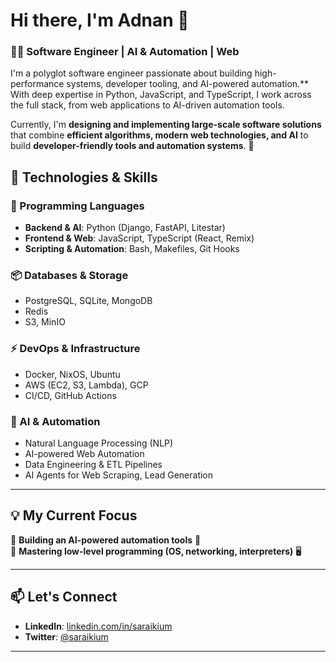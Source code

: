 # Hi there, I'm Adnan 👋  

### 🧑‍💻 Software Engineer | AI & Automation | Web

I'm a polyglot software engineer passionate about building high-performance systems, developer tooling, and AI-powered automation.** With deep expertise in Python, JavaScript, and TypeScript, I work across the full stack, from web applications to AI-driven automation tools.

Currently, I'm **designing and implementing large-scale software solutions** that combine **efficient algorithms, modern web technologies, and AI** to build **developer-friendly tools and automation systems**. 🚀

## **🔧 Technologies & Skills**  

### **📜 Programming Languages**
- **Backend & AI**: Python (Django, FastAPI, Litestar)  
- **Frontend & Web**: JavaScript, TypeScript (React, Remix)  
- **Scripting & Automation**: Bash, Makefiles, Git Hooks  

### **📦 Databases & Storage**
- PostgreSQL, SQLite, MongoDB  
- Redis  
- S3, MinIO  

### **⚡ DevOps & Infrastructure**
- Docker, NixOS, Ubuntu  
- AWS (EC2, S3, Lambda), GCP  
- CI/CD, GitHub Actions  

### **🤖 AI & Automation**
- Natural Language Processing (NLP)  
- AI-powered Web Automation  
- Data Engineering & ETL Pipelines  
- AI Agents for Web Scraping, Lead Generation  

---

## **💡 My Current Focus**
🔹 **Building an AI-powered automation tools** 🤖  
🔹 **Mastering low-level programming (OS, networking, interpreters)** 🖥️  


---

## **📫 Let's Connect**
- **LinkedIn**: [linkedin.com/in/saraikium](https://www.linkedin.com/in/saraikium)  
- **Twitter**: [@saraikium](https://twitter.com/saraikium)  

---
